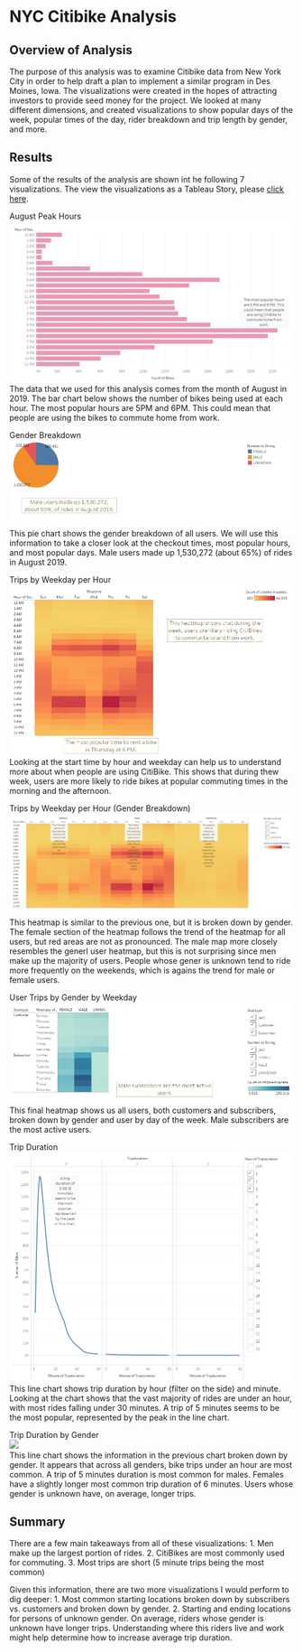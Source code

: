 # NYC Citibike Analysis

## Overview of Analysis
The purpose of this analysis was to examine Citibike data from New York City in order to help draft a plan to implement a similar program in Des Moines, Iowa. The visualizations were created in the hopes of attracting investors to provide seed money for the project. We looked at many different dimensions, and created visualizations to show popular days of the week, popular times of the day, rider breakdown and trip length by gender, and more.

## Results
Some of the results of the analysis are shown int he following 7 visualizations. The view the visualizations as a Tableau Story, please <a href="https://public.tableau.com/shared/QYYR2R9BH?:display_count=n&:origin=viz_share_link">click here</a>.

August Peak Hours
<br><img src="August_Peak_Hours.png"></img></br>
The data that we used for this analysis comes from the month of August in 2019. The bar chart below shows the number of bikes being used at each hour. The most popular hours are 5PM and 6PM. This could mean that people are using the bikes to commute home from work.

Gender Breakdown
<br><img src="Gender_Pie.png"></img></br>
This pie chart shows the gender breakdown of all users. We will use this information to take a closer look at the checkout times, most popular hours, and most popular days. Male users made up 1,530,272 (about 65%) of rides in August 2019.

Trips by Weekday per Hour
<br><img src="Checkout_Times.png"></img></br>
Looking at the start time by hour and weekday can help us to understand more about when people are using CitiBike.  This shows that during thew week, users are more likely to ride bikes at popular commuting times in the morning and the afternoon.

Trips by Weekday per Hour (Gender Breakdown)
<br><img src="Gender_Checkout_Times.png"></img></br>
This heatmap is similar to the previous one, but it is broken down by gender. The female section of the heatmap follows the trend of the heatmap for all users, but red areas are not as pronounced. The male map more closely resembles the generl user heatmap, but this is not surprising since men make up the majority of users. People whose gener is unknown tend to ride more frequently on the weekends, which is agains the trend for male or female users.

User Trips by Gender by Weekday
<br><img src="Gender_Weekday_Users.png"></img></br>
This final heatmap shows us all users, both customers and subscribers, broken down by gender and user by day of the week. Male subscribers are the most active users.

Trip Duration
<br><img src="Trip_Duration.png"></img></br>
This line chart shows trip duration by hour (filter on the side) and minute. Looking at the chart shows that the vast majority of rides are under an hour, with most rides falling under 30 minutes. A trip of 5 minutes seems to be the most popular, represented by the peak in the line chart.

Trip Duration by Gender
<br><img src="Gender_Trip_Duration.png"></img></br>
This line chart shows the information in the previous chart broken down by gender. It appears that across all genders, bike trips under an hour are most common. A trip of 5 minutes duration is most common for males. Females have a slightly longer most common trip duration of 6 minutes. Users whose gender is unknown have, on average, longer trips.

## Summary
There are a few main takeaways from all of these visualizations:
    1. Men make up the largest portion of rides.
    2. CitiBikes are most commonly used for commuting.
    3. Most trips are short (5 minute trips being the most common)

Given this information, there are two more visualizations I would perform to dig deeper:
    1. Most common starting locations broken down by subscribers vs. customers and broken down by gender.
    2. Starting and ending locations for persons of unknown gender. On average, riders whose gender is unknown have longer trips. Understanding where this riders live and work might help determine how to increase average trip duration.